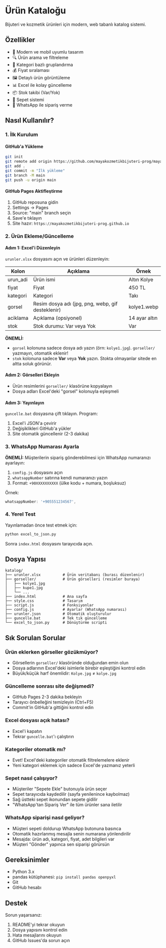 # Ürün Kataloğu

Bijuteri ve kozmetik ürünleri için modern, web tabanlı katalog sistemi.

## Özellikler

- 🎨 Modern ve mobil uyumlu tasarım
- 🔍 Ürün arama ve filtreleme
- 📂 Kategori bazlı gruplandırma
- 💰 Fiyat sıralaması
- 🖼️ Detaylı ürün görüntüleme
- 📊 Excel ile kolay güncelleme
- 📦 Stok takibi (Var/Yok)
- 🛒 Sepet sistemi
- 💬 WhatsApp ile sipariş verme

## Nasıl Kullanılır?

### 1. İlk Kurulum

#### GitHub'a Yükleme
```bash
git init
git remote add origin https://github.com/mayakozmetikbijuteri-prog/mayakozmetikbijuteri-prog.git
git add .
git commit -m "İlk yükleme"
git branch -M main
git push -u origin main
```

#### GitHub Pages Aktifleştirme
1. GitHub reposuna gidin
2. Settings → Pages
3. Source: "main" branch seçin
4. Save'e tıklayın
5. Site hazır: `https://mayakozmetikbijuteri-prog.github.io`

### 2. Ürün Ekleme/Güncelleme

#### Adım 1: Excel'i Düzenleyin
`urunler.xlsx` dosyasını açın ve ürünleri düzenleyin:

| Kolon | Açıklama | Örnek |
|-------|----------|-------|
| urun_adi | Ürün ismi | Altın Kolye |
| fiyat | Fiyat | 450 TL |
| kategori | Kategori | Takı |
| gorsel | Resim dosya adı (jpg, png, webp, gif desteklenir) | kolye1.webp |
| aciklama | Açıklama (opsiyonel) | 14 ayar altın |
| stok | Stok durumu: Var veya Yok | Var |

**ÖNEMLİ:**
- `gorsel` kolonuna sadece dosya adı yazın (örn: `kolye1.jpg`). `gorseller/` yazmayın, otomatik eklenir!
- `stok` kolonuna sadece **Var** veya **Yok** yazın. Stokta olmayanlar sitede en altta soluk görünür.

#### Adım 2: Görselleri Ekleyin
- Ürün resimlerini `gorseller/` klasörüne kopyalayın
- Dosya adları Excel'deki "gorsel" kolonuyla eşleşmeli

#### Adım 3: Yayınlayın
`guncelle.bat` dosyasına çift tıklayın. Program:
1. Excel'i JSON'a çevirir
2. Değişiklikleri GitHub'a yükler
3. Site otomatik güncellenir (2-3 dakika)

### 3. WhatsApp Numarası Ayarla

**ÖNEMLİ:** Müşterilerin sipariş gönderebilmesi için WhatsApp numaranızı ayarlayın:

1. `config.js` dosyasını açın
2. `whatsappNumber` satırına kendi numaranızı yazın
3. Format: `+90XXXXXXXXXX` (ülke kodu + numara, boşluksuz)

Örnek:
```javascript
whatsappNumber: '+905551234567',
```

### 4. Yerel Test

Yayınlamadan önce test etmek için:
```bash
python excel_to_json.py
```
Sonra `index.html` dosyasını tarayıcıda açın.

## Dosya Yapısı

```
katalog/
├── urunler.xlsx          # Ürün veritabanı (burası düzenlenir)
├── gorseller/            # Ürün görselleri (resimler buraya)
│   ├── kolye1.jpg
│   ├── kupe1.jpg
│   └── ...
├── index.html            # Ana sayfa
├── style.css             # Tasarım
├── script.js             # Fonksiyonlar
├── config.js             # Ayarlar (WhatsApp numarası)
├── urunler.json          # Otomatik oluşturulur
├── guncelle.bat          # Tek tık güncelleme
└── excel_to_json.py      # Dönüştürme scripti
```

## Sık Sorulan Sorular

### Ürün eklerken görseller gözükmüyor?
- Görsellerin `gorseller/` klasöründe olduğundan emin olun
- Dosya adlarının Excel'deki isimlerle birebir eşleştiğini kontrol edin
- Büyük/küçük harf önemlidir: `Kolye.jpg` ≠ `kolye.jpg`

### Güncelleme sonrası site değişmedi?
- GitHub Pages 2-3 dakika bekleyin
- Tarayıcı önbelleğini temizleyin (Ctrl+F5)
- Commit'in GitHub'a gittiğini kontrol edin

### Excel dosyası açık hatası?
- Excel'i kapatın
- Tekrar `guncelle.bat`'ı çalıştırın

### Kategoriler otomatik mı?
- Evet! Excel'deki kategoriler otomatik filtrelemelere eklenir
- Yeni kategori eklemek için sadece Excel'de yazmanız yeterli

### Sepet nasıl çalışıyor?
- Müşteriler "Sepete Ekle" butonuyla ürün seçer
- Sepet tarayıcıda kaydedilir (sayfa yenilenince kaybolmaz)
- Sağ üstteki sepet ikonundan sepete gidilir
- "WhatsApp'tan Sipariş Ver" ile tüm ürünler sana iletilir

### WhatsApp siparişi nasıl geliyor?
- Müşteri sepeti doldurup WhatsApp butonuna basınca
- Otomatik hazırlanmış mesajla senin numarana yönlendirilir
- Mesajda: ürün adı, kategori, fiyat, adet bilgileri var
- Müşteri "Gönder" yapınca sen siparişi görürsün

## Gereksinimler

- Python 3.x
- pandas kütüphanesi: `pip install pandas openpyxl`
- Git
- GitHub hesabı

## Destek

Sorun yaşarsanız:
1. README'yi tekrar okuyun
2. Dosya yapısını kontrol edin
3. Hata mesajlarını okuyun
4. GitHub Issues'da sorun açın
